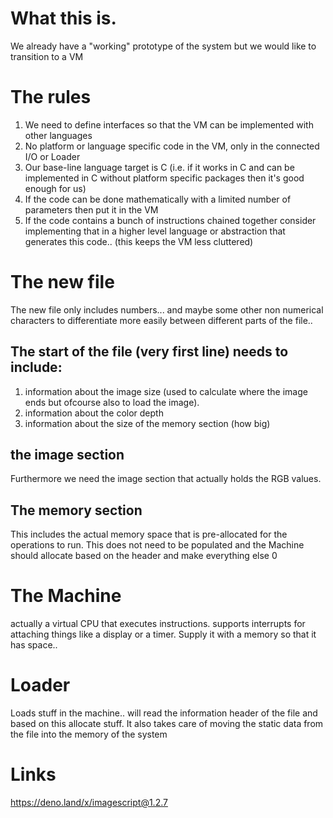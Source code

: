 # What this is.
We already have a "working" prototype of the system but we would like to transition to a VM

# The rules
1. We need to define interfaces so that the VM can be implemented with other languages
2. No platform or language specific code in the VM, only in the connected I/O or Loader
3. Our base-line language target is C (i.e. if it works in C and can be implemented in C without platform specific packages then it's good enough for us)
4. If the code can be done mathematically with a limited number of parameters then put it in the VM
5. If the code contains a bunch of instructions chained together consider implementing that in a higher level language or abstraction that generates this code.. (this keeps the VM less cluttered)

# The new file
The new file only includes numbers... and maybe some other non numerical characters to differentiate more easily between different parts of the file..

## The start of the file (very first line) needs to include:
1. information about the image size (used to calculate where the image ends but ofcourse also to load the image).
2. information about the color depth
3. information about the size of the memory section (how big)

## the image section
Furthermore we need the image section that actually holds the RGB values.

## The memory section
This includes the actual memory space that is pre-allocated for the operations to run.
This does not need to be populated and the Machine should allocate based on the header and make everything else 0


# The Machine
actually a virtual CPU that executes instructions. supports interrupts for attaching things like a display or a timer.
Supply it with a memory so that it has space..

# Loader
Loads stuff in the machine.. will read the information header of the file and based on this allocate stuff. It also takes care of moving the static data from the file into the memory of the system



# Links
https://deno.land/x/imagescript@1.2.7

